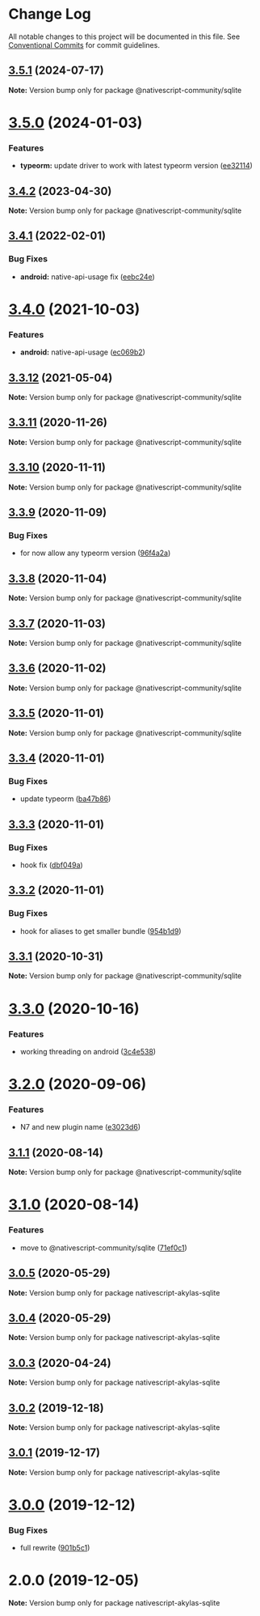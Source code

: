 # Change Log

All notable changes to this project will be documented in this file.
See [Conventional Commits](https://conventionalcommits.org) for commit guidelines.

## [3.5.1](https://github.com/nativescript-community/sqlite/compare/v3.5.0...v3.5.1) (2024-07-17)

**Note:** Version bump only for package @nativescript-community/sqlite

# [3.5.0](https://github.com/nativescript-community/sqlite/compare/v3.4.2...v3.5.0) (2024-01-03)

### Features

* **typeorm:** update driver to work with latest typeorm version ([ee32114](https://github.com/nativescript-community/sqlite/commit/ee321145ae0c97ef0b268c2056292e084ddaa3d1))

## [3.4.2](https://github.com/nativescript-community/sqlite/compare/v3.4.1...v3.4.2) (2023-04-30)

**Note:** Version bump only for package @nativescript-community/sqlite

## [3.4.1](https://github.com/nativescript-community/sqlite/compare/v3.4.0...v3.4.1) (2022-02-01)

### Bug Fixes

* **android:** native-api-usage fix ([eebc24e](https://github.com/nativescript-community/sqlite/commit/eebc24e70390453cf7cff606f51c8a93e4f9e143))

# [3.4.0](https://github.com/nativescript-community/sqlite/compare/v3.3.12...v3.4.0) (2021-10-03)

### Features

* **android:** native-api-usage ([ec069b2](https://github.com/nativescript-community/sqlite/commit/ec069b23891bb59aa8582d037190ca31d4729932))

## [3.3.12](https://github.com/TestJG/nativescript-akylas-sqlite/compare/v3.3.11...v3.3.12) (2021-05-04)

**Note:** Version bump only for package @nativescript-community/sqlite

## [3.3.11](https://github.com/TestJG/nativescript-akylas-sqlite/compare/v3.3.10...v3.3.11) (2020-11-26)

**Note:** Version bump only for package @nativescript-community/sqlite

## [3.3.10](https://github.com/TestJG/nativescript-akylas-sqlite/compare/v3.3.9...v3.3.10) (2020-11-11)

**Note:** Version bump only for package @nativescript-community/sqlite

## [3.3.9](https://github.com/TestJG/nativescript-akylas-sqlite/compare/v3.3.8...v3.3.9) (2020-11-09)

### Bug Fixes

* for now allow any typeorm version ([96f4a2a](https://github.com/TestJG/nativescript-akylas-sqlite/commit/96f4a2a3fbdcac3c3488bfc054ad7e9c218c9c29))

## [3.3.8](https://github.com/TestJG/nativescript-akylas-sqlite/compare/v3.3.7...v3.3.8) (2020-11-04)

**Note:** Version bump only for package @nativescript-community/sqlite

## [3.3.7](https://github.com/TestJG/nativescript-akylas-sqlite/compare/v3.3.6...v3.3.7) (2020-11-03)

**Note:** Version bump only for package @nativescript-community/sqlite

## [3.3.6](https://github.com/TestJG/nativescript-akylas-sqlite/compare/v3.3.5...v3.3.6) (2020-11-02)

**Note:** Version bump only for package @nativescript-community/sqlite

## [3.3.5](https://github.com/TestJG/nativescript-akylas-sqlite/compare/v3.3.4...v3.3.5) (2020-11-01)

**Note:** Version bump only for package @nativescript-community/sqlite

## [3.3.4](https://github.com/TestJG/nativescript-akylas-sqlite/compare/v3.3.3...v3.3.4) (2020-11-01)

### Bug Fixes

* update typeorm ([ba47b86](https://github.com/TestJG/nativescript-akylas-sqlite/commit/ba47b86d7ae602f6d0386d730d5feac50bd131bc))

## [3.3.3](https://github.com/TestJG/nativescript-akylas-sqlite/compare/v3.3.2...v3.3.3) (2020-11-01)

### Bug Fixes

* hook fix ([dbf049a](https://github.com/TestJG/nativescript-akylas-sqlite/commit/dbf049ab94ee0074cf89ee4b85cddbb54ffe1a20))

## [3.3.2](https://github.com/TestJG/nativescript-akylas-sqlite/compare/v3.3.1...v3.3.2) (2020-11-01)

### Bug Fixes

* hook for aliases to get smaller bundle ([954b1d9](https://github.com/TestJG/nativescript-akylas-sqlite/commit/954b1d9591882f8943edc28c70ba7f2c6ce2f150))

## [3.3.1](https://github.com/TestJG/nativescript-akylas-sqlite/compare/v3.3.0...v3.3.1) (2020-10-31)

**Note:** Version bump only for package @nativescript-community/sqlite

# [3.3.0](https://github.com/TestJG/nativescript-akylas-sqlite/compare/v3.2.0...v3.3.0) (2020-10-16)

### Features

* working threading on android ([3c4e538](https://github.com/TestJG/nativescript-akylas-sqlite/commit/3c4e538c54a26c05f780cb947ee80955f83aebc6))

# [3.2.0](https://github.com/TestJG/nativescript-akylas-sqlite/compare/v3.1.1...v3.2.0) (2020-09-06)

### Features

* N7 and new plugin name ([e3023d6](https://github.com/TestJG/nativescript-akylas-sqlite/commit/e3023d6ec2a806d404b654c5b3df118889757fe3))

## [3.1.1](https://github.com/TestJG/nativescript-akylas-sqlite/compare/v3.1.0...v3.1.1) (2020-08-14)

**Note:** Version bump only for package @nativescript-community/sqlite

# [3.1.0](https://github.com/TestJG/nativescript-akylas-sqlite/compare/v3.0.5...v3.1.0) (2020-08-14)

### Features

* move to @nativescript-community/sqlite ([71ef0c1](https://github.com/TestJG/nativescript-akylas-sqlite/commit/71ef0c1b96b3cbc60b67a63a02fcc38e1428524e))

## [3.0.5](https://github.com/TestJG/nativescript-akylas-sqlite/compare/v3.0.4...v3.0.5) (2020-05-29)

**Note:** Version bump only for package nativescript-akylas-sqlite

## [3.0.4](https://github.com/TestJG/nativescript-akylas-sqlite/compare/v3.0.3...v3.0.4) (2020-05-29)

**Note:** Version bump only for package nativescript-akylas-sqlite

## [3.0.3](https://github.com/TestJG/nativescript-akylas-sqlite/compare/v3.0.2...v3.0.3) (2020-04-24)

**Note:** Version bump only for package nativescript-akylas-sqlite

## [3.0.2](https://github.com/TestJG/nativescript-akylas-sqlite/compare/v3.0.1...v3.0.2) (2019-12-18)

**Note:** Version bump only for package nativescript-akylas-sqlite

## [3.0.1](https://github.com/TestJG/nativescript-akylas-sqlite/compare/v3.0.0...v3.0.1) (2019-12-17)

**Note:** Version bump only for package nativescript-akylas-sqlite

# [3.0.0](https://github.com/TestJG/nativescript-akylas-sqlite/compare/v2.0.0...v3.0.0) (2019-12-12)

### Bug Fixes

* full rewrite ([901b5c1](https://github.com/TestJG/nativescript-akylas-sqlite/commit/901b5c14c00af71c2f58927e05c15e34aade80d2))

# 2.0.0 (2019-12-05)

**Note:** Version bump only for package nativescript-akylas-sqlite
